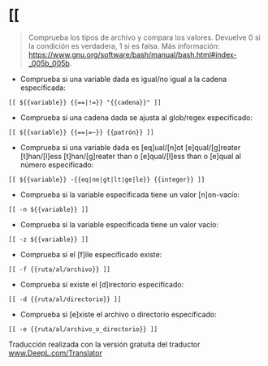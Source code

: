 # [[

> Comprueba los tipos de archivo y compara los valores.
> Devuelve 0 si la condición es verdadera, 1 si es falsa.
> Más información: <https://www.gnu.org/software/bash/manual/bash.html#index-_005b_005b>.

- Comprueba si una variable dada es igual/no igual a la cadena especificada:

`[[ ${{variable}} {{==|!=}} "{{cadena}}" ]]`

- Comprueba si una cadena dada se ajusta al glob/regex especificado:

`[[ ${{variable}} {{==|=~}} {{patrón}} ]]`

- Comprueba si una variable dada es [eq]ual/[n]ot [e]qual/[g]reater [t]han/[l]ess [t]han/[g]reater than o [e]qual/[l]ess than o [e]qual al número especificado:

`[[ ${{variable}} -{{eq|ne|gt|lt|ge|le}} {{integer}} ]]`

- Comprueba si la variable especificada tiene un valor [n]on-vacío:

`[[ -n ${{variable}} ]]`

- Comprueba si la variable especificada tiene un valor vacío:

`[[ -z ${{variable}} ]]`

- Comprueba si el [f]ile especificado existe:

`[[ -f {{ruta/al/archivo}} ]]`

- Comprueba si existe el [d]irectorio especificado:

`[[ -d {{ruta/al/directorio}} ]]`

- Comprueba si [e]xiste el archivo o directorio especificado:

`[[ -e {{ruta/al/archivo_o_directorio}} ]]`

Traducción realizada con la versión gratuita del traductor www.DeepL.com/Translator
